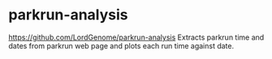 # parkrun-analysis
https://github.com/LordGenome/parkrun-analysis
 Extracts parkrun time and dates from parkrun web page and plots each run time against date.
